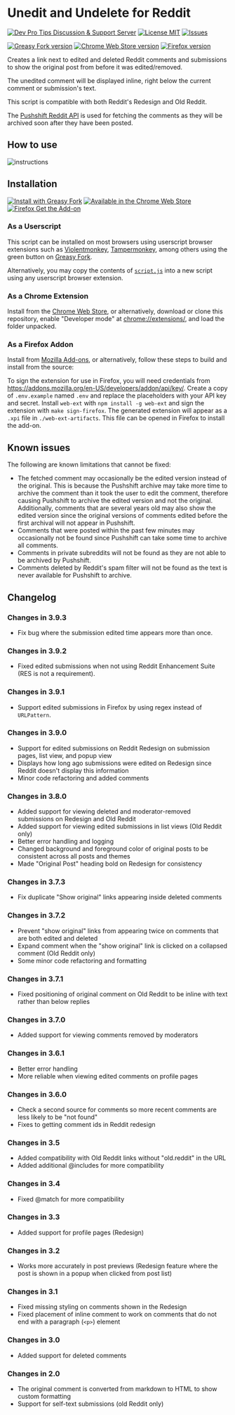 # Unedit and Undelete for Reddit

<p>
  <a href="https://discord.gg/fPrdqh3Zfu">
    <img src="https://img.shields.io/discord/819650821314052106?color=7289DA&logo=discord&logoColor=white" alt="Dev Pro Tips Discussion & Support Server" /></a>
  <a href="https://github.com/DenverCoder1/Unedit-for-Reddit/blob/master/LICENSE">
    <img src="https://custom-icon-badges.herokuapp.com/github/license/DenverCoder1/Unedit-for-Reddit?logo=law" alt="License MIT" /></a>
  <a href="https://github.com/DenverCoder1/Unedit-for-Reddit/issues?q=is%3Aissue+is%3Aopen+sort%3Aupdated-desc">
    <img src="https://custom-icon-badges.herokuapp.com/github/issues-raw/DenverCoder1/Unedit-for-Reddit?logo=github" alt="Issues" /></a>
</p>
<p>
  <a href="https://greasyfork.org/en/scripts/407466-unedit-and-undelete-for-reddit">
    <img src="https://custom-icon-badges.herokuapp.com/badge/dynamic/json?color=000&label=greasy%20fork&query=%24.version&url=https%3A%2F%2Fgreasyfork.org%2Fscripts%2F407466.json&prefix=v&logo=greasyforkpng" alt="Greasy Fork version" /></a>
<!--   <a href="https://greasyfork.org/en/scripts/407466-unedit-and-undelete-for-reddit">
    <img src="https://custom-icon-badges.herokuapp.com/badge/dynamic/json?color=000&label=users&query=%24.total_installs&url=https%3A%2F%2Fgreasyfork.org%2Fscripts%2F407466.json&logo=greasyforkpng" alt="Greasy Fork users" /></a> -->
  <a href="https://chrome.google.com/webstore/detail/unedit-and-undelete-for-r/cnpmnmpafbfojcoofaobmhmafiflgmka">
    <img src="https://custom-icon-badges.herokuapp.com/chrome-web-store/v/cnpmnmpafbfojcoofaobmhmafiflgmka?color=blue&logo=chrome-webstore&label=chrome+web+store" alt="Chrome Web Store version" /></a>
<!--   <a href="https://chrome.google.com/webstore/detail/unedit-and-undelete-for-r/cnpmnmpafbfojcoofaobmhmafiflgmka">
    <img src="https://custom-icon-badges.herokuapp.com/chrome-web-store/users/cnpmnmpafbfojcoofaobmhmafiflgmka?color=blue&logo=chrome-webstore&label=users" alt="Chrome Web Store users" /></a> -->
  <a href="https://addons.mozilla.org/en-US/firefox/addon/unedit-for-reddit/">
    <img src="https://custom-icon-badges.herokuapp.com/amo/v/unedit-for-reddit?color=FF7139&label=firefox+add-on&logo=firefoxpng" alt="Firefox version" /></a>
<!--   <a href="https://addons.mozilla.org/en-US/firefox/addon/unedit-for-reddit/">
    <img src="https://custom-icon-badges.herokuapp.com/amo/users/unedit-for-reddit?color=FF7139&label=users&logo=firefoxpng" alt="Firefox users" /></a> -->
</p>

Creates a link next to edited and deleted Reddit comments and submissions to show the original post from before it was edited/removed.

The unedited comment will be displayed inline, right below the current comment or submission's text.

This script is compatible with both Reddit's Redesign and Old Reddit.

The [Pushshift Reddit API](https://github.com/pushshift/api) is used for fetching the comments as they will be archived soon after they have been posted.

## How to use

![instructions](https://user-images.githubusercontent.com/20955511/172483035-90eff88d-4b7d-416a-951d-001c96299476.png)

## Installation

[![Install with Greasy Fork](https://user-images.githubusercontent.com/20955511/172905333-b5815a66-1013-4a1a-a6f2-7b6447aee9c5.png)](https://greasyfork.org/en/scripts/407466-unedit-and-undelete-for-reddit)
[![Available in the Chrome Web Store](https://user-images.githubusercontent.com/20955511/172903902-727ce3a9-5a63-44a8-becd-bcc11e954f30.png)](https://chrome.google.com/webstore/detail/unedit-and-undelete-for-r/cnpmnmpafbfojcoofaobmhmafiflgmka)
[![Firefox Get the Add-on](https://user-images.githubusercontent.com/20955511/172904059-eb121557-ef91-43a6-a5f6-f4be5e20a5dc.png)](https://addons.mozilla.org/en-US/firefox/addon/unedit-for-reddit/)

### As a Userscript

This script can be installed on most browsers using userscript browser extensions such as [Violentmonkey](https://violentmonkey.github.io/), [Tampermonkey](https://www.tampermonkey.net/), among others using the green button on [Greasy Fork](https://greasyfork.org/en/scripts/407466-unedit-and-undelete-for-reddit).

Alternatively, you may copy the contents of [`script.js`](https://github.com/DenverCoder1/Unedit-for-Reddit/blob/master/script.js) into a new script using any userscript browser extension.

### As a Chrome Extension

Install from the [Chrome Web Store](https://chrome.google.com/webstore/detail/unedit-and-undelete-for-r/cnpmnmpafbfojcoofaobmhmafiflgmka), or alternatively, download or clone this repository, enable "Developer mode" at <chrome://extensions/>, and load the folder unpacked.

### As a Firefox Addon

Install from [Mozilla Add-ons](https://addons.mozilla.org/en-US/firefox/addon/unedit-for-reddit/), or alternatively, follow these steps to build and install from the source:

To sign the extension for use in Firefox, you will need credentials from https://addons.mozilla.org/en-US/developers/addon/api/key/. Create a copy of `.env.example` named `.env` and replace the placeholders with your API key and secret. Install `web-ext` with `npm install -g web-ext` and sign the extension with `make sign-firefox`. The generated extension will appear as a `.xpi` file in `./web-ext-artifacts`. This file can be opened in Firefox to install the add-on.

## Known issues

The following are known limitations that cannot be fixed:

-   The fetched comment may occasionally be the edited version instead of the original. This is because the Pushshift archive may take more time to archive the comment than it took the user to edit the comment, therefore causing Pushshift to archive the edited version and not the original. Additionally, comments that are several years old may also show the edited version since the original versions of comments edited before the first archival will not appear in Pushshift.
-   Comments that were posted within the past few minutes may occasionally not be found since Pushshift can take some time to archive all comments.
-   Comments in private subreddits will not be found as they are not able to be archived by Pushshift.
-   Comments deleted by Reddit's spam filter will not be found as the text is never available for Pushshift to archive.

## Changelog

### Changes in 3.9.3

-   Fix bug where the submission edited time appears more than once.

### Changes in 3.9.2

-   Fixed edited submissions when not using Reddit Enhancement Suite (RES is not a requirement).

### Changes in 3.9.1

-   Support edited submissions in Firefox by using regex instead of `URLPattern`.

### Changes in 3.9.0

-   Support for edited submissions on Reddit Redesign on submission pages, list view, and popup view
-   Displays how long ago submissions were edited on Redesign since Reddit doesn't display this information
-   Minor code refactoring and added comments

### Changes in 3.8.0

-   Added support for viewing deleted and moderator-removed submissions on Redesign and Old Reddit
-   Added support for viewing edited submissions in list views (Old Reddit only)
-   Better error handling and logging
-   Changed background and foreground color of original posts to be consistent across all posts and themes
-   Made "Original Post" heading bold on Redesign for consistency

### Changes in 3.7.3

-   Fix duplicate "Show original" links appearing inside deleted comments

### Changes in 3.7.2

-   Prevent "show original" links from appearing twice on comments that are both edited and deleted
-   Expand comment when the "show original" link is clicked on a collapsed comment (Old Reddit only)
-   Some minor code refactoring and formatting

### Changes in 3.7.1

-   Fixed positioning of original comment on Old Reddit to be inline with text rather than below replies

### Changes in 3.7.0

-   Added support for viewing comments removed by moderators

### Changes in 3.6.1

-   Better error handling
-   More reliable when viewing edited comments on profile pages

### Changes in 3.6.0

-   Check a second source for comments so more recent comments are less likely to be "not found"
-   Fixes to getting comment ids in Reddit redesign

### Changes in 3.5

-   Added compatibility with Old Reddit links without "old.reddit" in the URL
-   Added additional @includes for more compatibility

### Changes in 3.4

-   Fixed @match for more compatibility

### Changes in 3.3

-   Added support for profile pages (Redesign)

### Changes in 3.2

-   Works more accurately in post previews (Redesign feature where the post is shown in a popup when clicked from post list)

### Changes in 3.1

-   Fixed missing styling on comments shown in the Redesign
-   Fixed placement of inline comment to work on comments that do not end with a paragraph (`<p>`) element

### Changes in 3.0

-   Added support for deleted comments

### Changes in 2.0

-   The original comment is converted from markdown to HTML to show custom formatting
-   Support for self-text submissions (old Reddit only)
